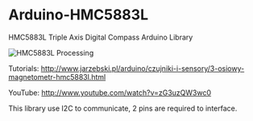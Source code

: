 Arduino-HMC5883L
================

HMC5883L Triple Axis Digital Compass Arduino Library

![HMC5883L Processing](http://www.jarzebski.pl/media/big/publish/2014/01/hmc5883l-processing.png "HMC5883L Processing")

Tutorials: http://www.jarzebski.pl/arduino/czujniki-i-sensory/3-osiowy-magnetometr-hmc5883l.html

YouTube: http://www.youtube.com/watch?v=zG3uzQW3wc0

This library use I2C to communicate, 2 pins are required to interface.
